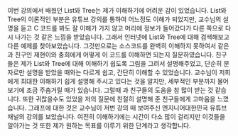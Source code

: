 이번 강의에서 배웠던 List와 Tree는 제가 이해하기에 어려운 감이 있었습니다. List와 Tree의 이론적인 부분은
유튜브 강의를 통하여 어느정도 이해가 되었지만, 교수님의 설명을 듣고 C 코드를 봐도 잘 이해가 가지 않고 머리에 정보가 들어갔다가 다른 쪽으로 
다시 나가는 것 같은 느낌을 받았습니다. 그래서 인터넷에 List와 Tree에 대해 검색해보고 다른 예제를 찾아보았습니다. 그것만으로는 소스코드를
완벽히 이해하지 못하여서 같은 과 친구인 제현이와 충희에게 어떻게 이 코드를 이해하면 되는지 질문하였습니다. 친구들은 제가 List와 Tree에 대해 
이해하기 쉽도록 그림을 그려서 설명해주었고, 단순히 문자로만 설명을 받았을 때와는 다르게 쉽고, 간단히 이해할 수 있었습니다. 
교수님이 저희에게 최대한 이해하기 쉽게 설명해 주시고 있다는 것을 알지만, 세부적인 부분까지 물어보기에 조금 주춤거릴 때가 있습니다. 
그럴때 과 친구들의 도움을 참 많이 받는 것 같습니다. 또한 귀찮을수도 있었을 저의 질문에 친절히 설명해 준 친구들에게 고마움을 느꼈습니다. 
그래프에 대한 것은 교수님이 저번 강의 때 보여주신 엔지니어대한민국 유튜브 채널의 강의를 보았습니다. 
여전히 이해하기에는 시간이 다소 많이 걸리지만 이것들을 알아가는 것 또한 제가 원하는 목표를 이루기 위한 단계라고 생각합니다. 
